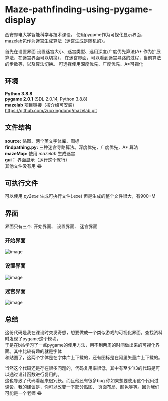 # Maze-pathfinding-using-pygame-display
西安邮电大学智能科学与技术课设。   使用pygame作为可视化显示界面，mazelab包作为迷宫生成算法（迷宫生成是随机的）。

首先在设置界面 设置迷宫大小、迷宫类型、选用深度/广度优先算法(A* 作为扩展算法，在迷宫界面可以切换)，
在迷宫界面，可以看到迷宫寻路的过程，当前算法的步数等，以及算法切换。
可选择使用深度优先、广度优先、A*可视化

## 环境
**Python 3.8.8**  
**pygame 2.0.1** (SDL 2.0.14, Python 3.8.8)  
**mazelab** 项目链接（按介绍可安装） https://github.com/zuoxingdong/mazelab.git  
## 文件结构
**source:** 贴图、两个英文字体库、图标  
**findpathing.py:** 三种迷宫寻路算法。深度优先，广度优先，A* 算法  
**mazeMap:** 使用 _mazelab_ 生成迷宫  
**gui：** 界面显示（运行这个就行）  
其他文件没有用 :joy:  
## 可执行文件
可以使用 _py2exe_ 生成可执行文件(.exe)
但是生成的整个文件很大，有900+M

## 界面
界面只有三个: 开始界面、 设置界面、 迷宫界面   
### 开始界面  
![image](https://github.com/Rainbow452/Maze-pathfinding-using-pygame-display/blob/main/img/1.png)  
### 设置界面  
![image](https://github.com/Rainbow452/Maze-pathfinding-using-pygame-display/blob/main/img/2.png)  
### 迷宫界面  
![image](https://github.com/Rainbow452/Maze-pathfinding-using-pygame-display/blob/main/img/3.png)  

## 总结
这份代码是我在课设时突发奇想，想要做成一个类似游戏的可视化界面。查找资料时发现了pygame这个模块，  
于是在b站学习了一点pygame的使用方法，用不到两周的时间做出来的可视化界面。其中比较有趣的就是字体  
和贴图了，这两个字体是在字体库上下载的，还有图标是在阿里矢量库上下载的。   

当然这个代码还是存在很多问题的，代码复用率很低，其中有至少1/3的代码是可以通过设计函数进行复用的。  
这也导致了代码看起来很冗长。而且他还有很多bug
你如果想要使用这个代码过课设，我的建议是，你可以改变一下部分贴图、 页面布局、颜色等等。因为我们  
可能是一个老师 :joy:


